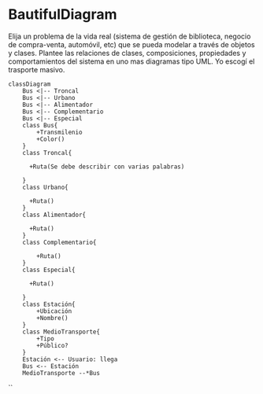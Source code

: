 # BautifulDiagram
Elija un problema de la vida real (sistema de gestión de biblioteca, negocio de compra-venta, automóvil, etc) que se pueda modelar a través de objetos y clases. Plantee las relaciones de clases, composiciones, propiedades y comportamientos del sistema en uno mas diagramas tipo UML.
Yo escogí el trasporte masivo.
```mermaid
classDiagram
    Bus <|-- Troncal
    Bus <|-- Urbano
    Bus <|-- Alimentador
    Bus <|-- Complementario 
    Bus <|-- Especial
    class Bus{
        +Transmilenio
        +Color()
    }
    class Troncal{
     
      +Ruta(Se debe describir con varias palabras)
    
    }
    class Urbano{
    
      +Ruta()
    }
    class Alimentador{
      
      +Ruta()
    }
    class Complementario{
        
        +Ruta()
    }
    class Especial{
      
      +Ruta()
    
    }
    class Estación{
        +Ubicación
        +Nombre()
    }
    class MedioTransporte{
        +Tipo
        +Público?
    }
    Estación <-- Usuario: llega 
    Bus <-- Estación
    MedioTransporte --*Bus
```
``
